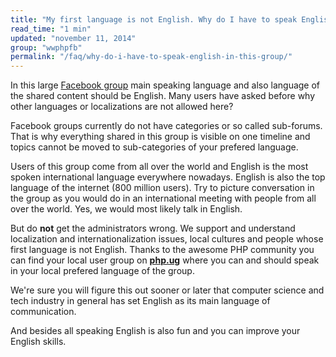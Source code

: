 ```yaml
---
title: "My first language is not English. Why do I have to speak English language in your group? Isn't that discrimination towards other languages and cultures?"
read_time: "1 min"
updated: "november 11, 2014"
group: "wwphpfb"
permalink: "/faq/why-do-i-have-to-speak-english-in-this-group/"
---
```


In this large [Facebook group](https://facebook.com/groups/2204685680) main speaking language and also language of the shared content
should be English. Many users have asked before why other languages or localizations are not allowed here?

Facebook groups currently do not have categories or so called sub-forums. That is why everything shared in this group is visible on
one timeline and topics cannot be moved to sub-categories of your prefered language.

Users of this group come from all over the world and English is the most spoken international language everywhere nowadays. English is also
the top language of the internet (800 million users). Try to picture conversation in the group as you would do in an international meeting
with people from all over the world. Yes, we would most likely talk in English.

But do **not** get the administrators wrong. We support and understand localization and internationalization issues, local cultures and people whose first language
is not English. Thanks to the awesome PHP community you can find your local user group on **[php.ug](http://php.ug)** where you can and
should speak in your local prefered language of the group.

We're sure you will figure this out sooner or later that computer science and tech industry in general has set English as its main language
of communication.

And besides all speaking English is also fun and you can improve your English skills.
